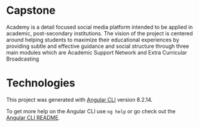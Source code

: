 # Capstone

Academy is a detail focused social media platform intended to be applied in academic, post-secondary institutions. The vision of the project is centered around helping students to maximize their educational experiences by providing subtle and effective guidance and social structure through three main modules which are Academic Support Network and Extra Curricular Broadcasting

# Technologies 

This project was generated with [Angular CLI](https://github.com/angular/angular-cli) version 8.2.14.


To get more help on the Angular CLI use `ng help` or go check out the [Angular CLI README](https://github.com/angular/angular-cli/blob/master/README.md).
